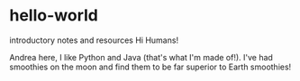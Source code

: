 # hello-world
introductory notes and resources
Hi Humans!

Andrea here, I like Python and Java (that's what I'm made of!).
I've had smoothies on the moon and find them to be far superior to Earth smoothies!
